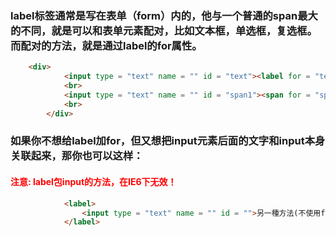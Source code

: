 ### label标签通常是写在表单（form）内的，他与一个普通的span最大的不同，就是可以和表单元素配对，比如文本框，单选框，复选框。而配对的方法，就是通过label的for属性。
```html
	<div>
			<input type = "text" name = "" id = "text"><label for = "text">測試Label(使用for與ID配對)</label>
			<br>
			<input type = "text" name = "" id = "span1"><span for = "span1">測試span</span>
			<br>
		</div>
```
### 如果你不想给label加for，但又想把input元素后面的文字和input本身关联起来，那你也可以这样：
#### <span style="color:red">注意:  label包input的方法，在IE6下无效！
```html
			<label>
				<input type = "text" name = "" id = "">另一種方法(不使用for)
			</label>
```
